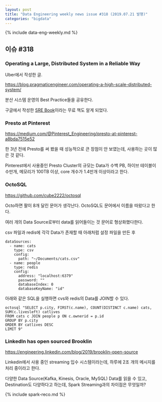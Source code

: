 ```yaml
---
layout: post
title: "Data Engineering weekly news issue #318 (2019.07.21 발행)"
categories: "bigdata"
---
```


{% include data-eng-weekly.md %}

## 이슈 #318

### Operating a Large, Distributed System in a Reliable Way

Uber에서 작성한 글.

https://blog.pragmaticengineer.com/operating-a-high-scale-distributed-system/

분산 시스템 운영의 Best Practice들을 공유한다.

구글에서 작성한 [SRE Book](https://landing.google.com/sre/sre-book/toc/)이라는 무료 책도 알게 되었다.


### Presto at Pinterest

https://medium.com/@Pinterest_Engineering/presto-at-pinterest-a8bda7515e52

한 3년 전에 Presto를 써 봤을 때 성능적으로 큰 장점이 안 보였는데, 사용하는 곳이 많은 것 같다.

Pinterest에서 사용중인 Presto Cluster의 규모는 Data가 수백 PB, 하이브 테이블이 수만개, 메모리가 100TB 이상, core 개수가 1.4만개 이상이라고 한다.

### OctoSQL

https://github.com/cube2222/octosql

Octo하면 팔이 8개 달린 문어가 생각난다. OctoSQL도 문어에서 이름을 따왔다고 한다.

여러 개의 Data Source로부터 data를 읽어들이는 것 문어로 형상화했다한다.

csv 파일과 redis에 각각 Data가 존재할 때 아래처럼 설정 파일을 만든 후

```
dataSources:
  - name: cats
    type: csv
    config:
      path: "~/Documents/cats.csv"
  - name: people
    type: redis
    config:
      address: "localhost:6379"
      password: ""
      databaseIndex: 0
      databaseKeyName: "id"
```

아래와 같은 SQL을 실행하면 cvs와 redis의 Data를 JOIN할 수 있다.

```
octosql "SELECT p.city, FIRST(c.name), COUNT(DISTINCT c.name) cats, SUM(c.livesleft) catlives
FROM cats c JOIN people p ON c.ownerid = p.id
GROUP BY p.city
ORDER BY catlives DESC
LIMIT 9"
```

### LinkedIn has open sourced Brooklin

https://engineering.linkedin.com/blog/2019/brooklin-open-source

Linkedin에서 사용 중인 streaming 입수 시스템이라는데, 하루에 2조 개의 메시지를 처리 중이라고 한다.

다양한 Data Source(Kafka, Kinesis, Oracle, MySQL) Data를 읽을 수 있고, Destination도 다양하다고 하는데, Spark Streaming과의 차이점은 무엇일까?

{% include spark-reco.md %}
